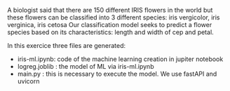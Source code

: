 A biologist said that there are 150 different IRIS flowers in the world but these flowers can be classified into 3 different species: iris vergicolor, iris verginica, iris cetosa
Our classification model seeks to predict a flower species based on its characteristics: length and width of cep and petal.

In this exercice three files are generated:
- iris-ml.ipynb:  code of the machine learning creation in jupiter notebook
- logreg.joblib : the model of ML via iris-ml.ipynb
- main.py : this is necessary to execute the model. We use fastAPI and uvicorn
